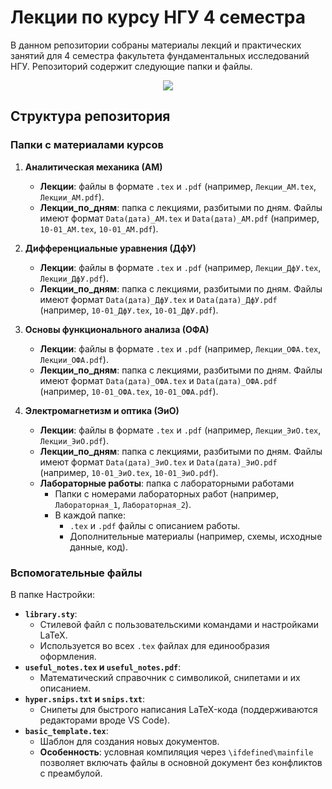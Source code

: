 # Лекции по курсу НГУ 4 семестра 

В данном репозитории собраны материалы лекций и практических занятий для 4 семестра факультета фундаментальных исследований НГУ. Репозиторий содержит следующие папки и файлы.

<div align="center">
  <img src="https://github.com/user-attachments/assets/962af471-7f4e-4edc-867b-ed625ac98bb2" >
</div>

## Структура репозитория

### Папки с материалами курсов
1. **Аналитическая механика (АМ)**
   - **Лекции**: файлы в формате `.tex` и `.pdf` (например, `Лекции_АМ.tex`, `Лекции_АМ.pdf`).
   - **Лекции_по_дням**: папка с лекциями, разбитыми по дням. Файлы имеют формат `Data(дата)_АМ.tex` и `Data(дата)_АМ.pdf` (например, `10-01_АМ.tex`, `10-01_АМ.pdf`).

2. **Дифференциальные уравнения (ДфУ)**
   - **Лекции**: файлы в формате `.tex` и `.pdf` (например, `Лекции_ДфУ.tex`, `Лекции_ДфУ.pdf`).
   - **Лекции_по_дням**: папка с лекциями, разбитыми по дням. Файлы имеют формат `Data(дата)_ДфУ.tex` и `Data(дата)_ДфУ.pdf` (например, `10-01_ДфУ.tex`, `10-01_ДфУ.pdf`).

3. **Основы функционального анализа (ОФА)**
   - **Лекции**: файлы в формате `.tex` и `.pdf` (например, `Лекции_ОФА.tex`, `Лекции_ОФА.pdf`).
   - **Лекции_по_дням**: папка с лекциями, разбитыми по дням. Файлы имеют формат `Data(дата)_ОФА.tex` и `Data(дата)_ОФА.pdf` (например, `10-01_ОФА.tex`, `10-01_ОФА.pdf`).

4. **Электромагнетизм и оптика (ЭиО)**
   - **Лекции**: файлы в формате `.tex` и `.pdf` (например, `Лекции_ЭиО.tex`, `Лекции_ЭиО.pdf`).
   - **Лекции_по_дням**: папка с лекциями, разбитыми по дням. Файлы имеют формат `Data(дата)_ЭиО.tex` и `Data(дата)_ЭиО.pdf` (например, `10-01_ЭиО.tex`, `10-01_ЭиО.pdf`).
   - **Лабораторные работы**: папка с лабораторными работами
     - Папки с номерами лабораторных работ (например, `Лабораторная_1`, `Лабораторная_2`).
     - В каждой папке:
       - `.tex` и `.pdf` файлы с описанием работы.
       - Дополнительные материалы (например, схемы, исходные данные, код).

### Вспомогательные файлы
В папке Настройки:
- **`library.sty`**:
  - Стилевой файл с пользовательскими командами и настройками LaTeX.
  - Используется во всех `.tex` файлах для единообразия оформления.
- **`useful_notes.tex` и `useful_notes.pdf`**:
  - Математический справочник с символикой, снипетами и их описанием.
- **`hyper.snips.txt` и `snips.txt`**:
  - Снипеты для быстрого написания LaTeX-кода (поддерживаются редакторами вроде VS Code).
- **`basic_template.tex`**:
  - Шаблон для создания новых документов. 
  - **Особенность**: условная компиляция через `\ifdefined\mainfile` позволяет включать файлы в основной документ без конфликтов с преамбулой.

